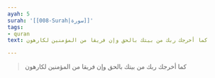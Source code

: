```yaml
---
ayah: 5
surah: '[[008-Surah|سورة]]'
tags:
- quran
text: كما أخرجك ربك من بيتك بالحق وإن فريقا من المؤمنين لكارهون

---
```

> كما أخرجك ربك من بيتك بالحق وإن فريقا من المؤمنين لكارهون
